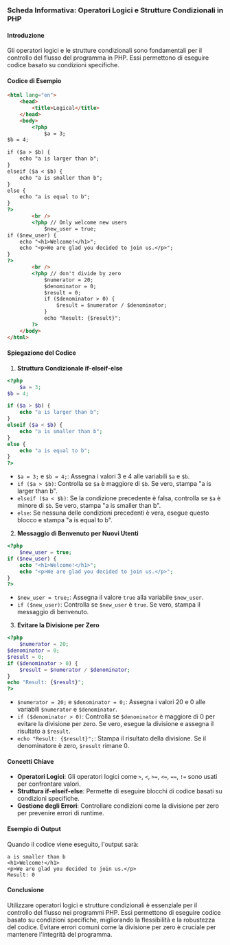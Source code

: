 ### Scheda Informativa: Operatori Logici e Strutture Condizionali in PHP
#### Introduzione
Gli operatori logici e le strutture condizionali sono fondamentali per il controllo del flusso del programma in PHP. Essi permettono di eseguire codice basato su condizioni specifiche.
#### Codice di Esempio
```html
<html lang="en">
	<head>
		<title>Logical</title>
	</head>
	<body>
		<?php
			$a = 3;
$b = 4;

if ($a > $b) {
	echo "a is larger than b";
}
elseif ($a < $b) {
	echo "a is smaller than b";
}
else {
	echo "a is equal to b";
}
?>
		<br />
		<?php // Only welcome new users
			$new_user = true;
if ($new_user) {
	echo "<h1>Welcome!</h1>";
	echo "<p>We are glad you decided to join us.</p>";
}
?>
		<br />
		<?php // don't divide by zero
			$numerator = 20;
			$denominator = 0;
			$result = 0;
			if ($denominator > 0) {
				$result = $numerator / $denominator;
			}
			echo "Result: {$result}";
		?>
	</body>
</html>
```
#### Spiegazione del Codice
1. **Struttura Condizionale if-elseif-else**
```php
<?php
	$a = 3;
$b = 4;

if ($a > $b) {
	echo "a is larger than b";
}
elseif ($a < $b) {
	echo "a is smaller than b";
}
else {
	echo "a is equal to b";
}
?>
```
- `$a = 3;` e `$b = 4;`: Assegna i valori 3 e 4 alle variabili `$a` e `$b`.
- `if ($a > $b)`: Controlla se `$a` è maggiore di `$b`. Se vero, stampa "a is larger than b".
- `elseif ($a < $b)`: Se la condizione precedente è falsa, controlla se `$a` è minore di `$b`. Se vero, stampa "a is smaller than b".
- `else`: Se nessuna delle condizioni precedenti è vera, esegue questo blocco e stampa "a is equal to b".
2. **Messaggio di Benvenuto per Nuovi Utenti**
```php
<?php
	$new_user = true;
if ($new_user) {
	echo "<h1>Welcome!</h1>";
	echo "<p>We are glad you decided to join us.</p>";
}
?>
```
- `$new_user = true;`: Assegna il valore `true` alla variabile `$new_user`.
- `if ($new_user)`: Controlla se `$new_user` è `true`. Se vero, stampa il messaggio di benvenuto.
3. **Evitare la Divisione per Zero**
```php
<?php
	$numerator = 20;
$denominator = 0;
$result = 0;
if ($denominator > 0) {
	$result = $numerator / $denominator;
}
echo "Result: {$result}";
?>
```
- `$numerator = 20;` e `$denominator = 0;`: Assegna i valori 20 e 0 alle variabili `$numerator` e `$denominator`.
- `if ($denominator > 0)`: Controlla se `$denominator` è maggiore di 0 per evitare la divisione per zero. Se vero, esegue la divisione e assegna il risultato a `$result`.
- `echo "Result: {$result}";`: Stampa il risultato della divisione. Se il denominatore è zero, `$result` rimane 0.
#### Concetti Chiave
- **Operatori Logici**: Gli operatori logici come `>`, `<`, `>=`, `<=`, `==`, `!=` sono usati per confrontare valori.
- **Struttura if-elseif-else**: Permette di eseguire blocchi di codice basati su condizioni specifiche.
- **Gestione degli Errori**: Controllare condizioni come la divisione per zero per prevenire errori di runtime.
#### Esempio di Output
Quando il codice viene eseguito, l'output sarà:
```
a is smaller than b
<h1>Welcome!</h1>
<p>We are glad you decided to join us.</p>
Result: 0
```
#### Conclusione
Utilizzare operatori logici e strutture condizionali è essenziale per il controllo del flusso nei programmi PHP. Essi permettono di eseguire codice basato su condizioni specifiche, migliorando la flessibilità e la robustezza del codice. Evitare errori comuni come la divisione per zero è cruciale per mantenere l'integrità del programma.